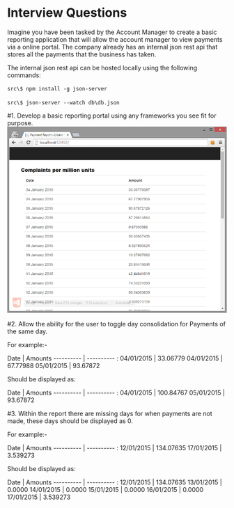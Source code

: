 # Interview Questions #

Imagine you have been tasked by the Account Manager to create a basic reporting application that will allow the account manager to view payments via a online portal.
The company already has an internal json rest api that stores all the payments that the business has taken.

The internal json rest api can be hosted locally using the following commands:
```shell
src\$ npm install -g json-server

src\$ json-server --watch db\db.json
```

#1. Develop a basic reporting portal using any frameworks you see fit for purpose.
![Example Reporting Porta](/example-2.png "Example Reporting Portal")

#2. Allow the ability for the user to toggle day consolidation for Payments of the same day.

For example:-

Date       | Amounts
---------- | ---------- :
04/01/2015 | 33.06779 
04/01/2015 | 67.77988
05/01/2015 | 93.67872


Should be displayed as:

Date       | Amounts
---------- | ---------- :
04/01/2015 | 100.84767 
05/01/2015 | 93.67872

#3. Within the report there are missing days for when payments are not made, these days should be displayed as 0.

For example:-

Date       | Amounts
---------- | ---------- :
12/01/2015 | 134.07635 
17/01/2015 | 3.539273

Should be displayed as:

Date       | Amounts
---------- | ---------- :
12/01/2015 | 134.07635 
13/01/2015 | 0.0000
14/01/2015 | 0.0000
15/01/2015 | 0.0000
16/01/2015 | 0.0000
17/01/2015 | 3.539273
